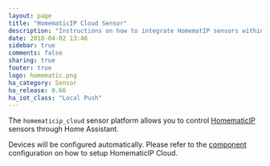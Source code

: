 ```yaml
---
layout: page
title: "HomematicIP Cloud Sensor"
description: "Instructions on how to integrate HomematIP sensors within Home Assistant."
date: 2018-04-02 13:40
sidebar: true
comments: false
sharing: true
footer: true
logo: homematic.png
ha_category: Sensor
ha_release: 0.66
ha_iot_class: "Local Push"
---
```


The `homematicip_cloud` sensor platform allows you to control
[HomematicIP](http://www.homematicip.de) sensors through Home Assistant.

Devices will be configured automatically. Please refer to the
[component](/components/homematicip_cloud/) configuration on how to setup
HomematicIP Cloud.
